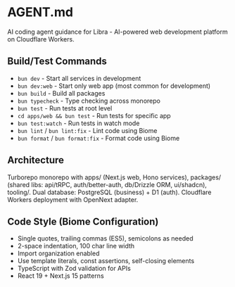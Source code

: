 # AGENT.md

AI coding agent guidance for Libra - AI-powered web development platform on Cloudflare Workers.

## Build/Test Commands
- `bun dev` - Start all services in development
- `bun dev:web` - Start only web app (most common for development)
- `bun build` - Build all packages
- `bun typecheck` - Type checking across monorepo
- `bun test` - Run tests at root level
- `cd apps/web && bun test` - Run tests for specific app
- `bun test:watch` - Run tests in watch mode
- `bun lint` / `bun lint:fix` - Lint code using Biome
- `bun format` / `bun format:fix` - Format code using Biome

## Architecture
Turborepo monorepo with apps/ (Next.js web, Hono services), packages/ (shared libs: api/tRPC, auth/better-auth, db/Drizzle ORM, ui/shadcn), tooling/. Dual database: PostgreSQL (business) + D1 (auth). Cloudflare Workers deployment with OpenNext adapter.

## Code Style (Biome Configuration)
- Single quotes, trailing commas (ES5), semicolons as needed
- 2-space indentation, 100 char line width
- Import organization enabled
- Use template literals, const assertions, self-closing elements
- TypeScript with Zod validation for APIs
- React 19 + Next.js 15 patterns
